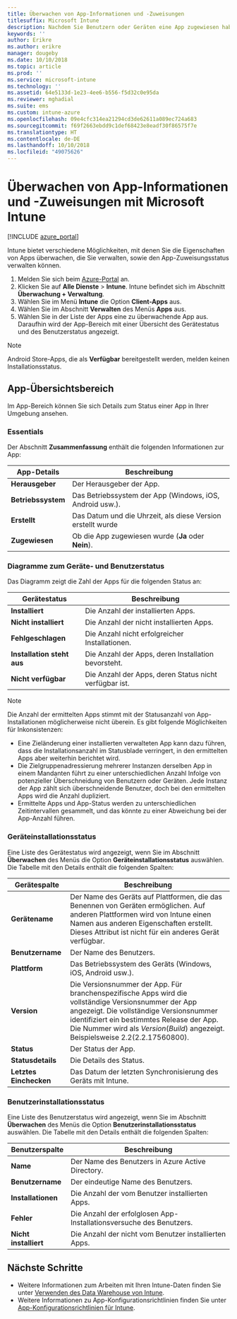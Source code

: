 ```yaml
---
title: Überwachen von App-Informationen und -Zuweisungen
titlesuffix: Microsoft Intune
description: Nachdem Sie Benutzern oder Geräten eine App zugewiesen haben, können Sie mithilfe dieser Informationen den Status der App überwachen.
keywords: ''
author: Erikre
ms.author: erikre
manager: dougeby
ms.date: 10/10/2018
ms.topic: article
ms.prod: ''
ms.service: microsoft-intune
ms.technology: ''
ms.assetid: 64e5133d-1e23-4ee6-b556-f5d32c0e95da
ms.reviewer: mghadial
ms.suite: ems
ms.custom: intune-azure
ms.openlocfilehash: 09e4cfc314ea21294cd3de62611a089ec724a683
ms.sourcegitcommit: f69f2663ebdd9c1def68423e8eadf30f86575f7e
ms.translationtype: HT
ms.contentlocale: de-DE
ms.lasthandoff: 10/10/2018
ms.locfileid: "49075626"
---
```

# <a name="monitor-app-information-and-assignments-with-microsoft-intune"></a>Überwachen von App-Informationen und -Zuweisungen mit Microsoft Intune

[!INCLUDE [azure_portal](./includes/azure_portal.md)]

Intune bietet verschiedene Möglichkeiten, mit denen Sie die Eigenschaften von Apps überwachen, die Sie verwalten, sowie den App-Zuweisungsstatus verwalten können.

1. Melden Sie sich beim [Azure-Portal](https://portal.azure.com) an.
2. Klicken Sie auf **Alle Dienste** > **Intune**. Intune befindet sich im Abschnitt **Überwachung + Verwaltung**.
3. Wählen Sie im Menü **Intune** die Option **Client-Apps** aus.
4. Wählen Sie im Abschnitt **Verwalten** des Menüs **Apps** aus.
5. Wählen Sie in der Liste der Apps eine zu überwachende App aus. Daraufhin wird der App-Bereich mit einer Übersicht des Gerätestatus und des Benutzerstatus angezeigt.

> [!NOTE]
> Android Store-Apps, die als **Verfügbar** bereitgestellt werden, melden keinen Installationsstatus.

## <a name="app-overview-pane"></a>App-Übersichtsbereich

Im App-Bereich können Sie sich Details zum Status einer App in Ihrer Umgebung ansehen.

### <a name="essentials"></a>Essentials
Der Abschnitt **Zusammenfassung** enthält die folgenden Informationen zur App:

 | **App-Details**            | **Beschreibung**                                                      |
|------------------------|------------------------------------------------------------------|
| **Herausgeber**          | Der Herausgeber der App.                                            |
| **Betriebssystem**   | Das Betriebssystem der App (Windows, iOS, Android usw.). |
| **Erstellt**             | Das Datum und die Uhrzeit, als diese Version erstellt wurde                         |
| **Zugewiesen**           | Ob die App zugewiesen wurde (**Ja** oder **Nein**).                  |

### <a name="device-and-user-status-graphs"></a>Diagramme zum Geräte- und Benutzerstatus
Das Diagramm zeigt die Zahl der Apps für die folgenden Status an:

| **Gerätestatus**       | **Beschreibung**                                       |
|-----------------------|-------------------------------------------------------|
| **Installiert**         | Die Anzahl der installierten Apps.                         |
| **Nicht installiert**     | Die Anzahl der nicht installierten Apps.                     |
| **Fehlgeschlagen**            | Die Anzahl nicht erfolgreicher Installationen.                   |
| **Installation steht aus**   | Die Anzahl der Apps, deren Installation bevorsteht. |
| **Nicht verfügbar**           | Die Anzahl der Apps, deren Status nicht verfügbar ist.            |

> [!NOTE]
> Die Anzahl der ermittelten Apps stimmt mit der Statusanzahl von App-Installationen möglicherweise nicht überein. Es gibt folgende Möglichkeiten für Inkonsistenzen:
>    - Eine Zieländerung einer installierten verwalteten App kann dazu führen, dass die Installationsanzahl im Statusblade verringert, in den ermittelten Apps aber weiterhin berichtet wird.
>    - Die Zielgruppenadressierung mehrerer Instanzen derselben App in einem Mandanten führt zu einer unterschiedlichen Anzahl Infolge von potenzieller Überschneidung von Benutzern oder Geräten. Jede Instanz der App zählt sich überschneidende Benutzer, doch bei den ermittelten Apps wird die Anzahl dupliziert.
>    - Ermittelte Apps und App-Status werden zu unterschiedlichen Zeitintervallen gesammelt, und das könnte zu einer Abweichung bei der App-Anzahl führen.
 
### <a name="device-install-status"></a>Geräteinstallationsstatus

Eine Liste des Gerätestatus wird angezeigt, wenn Sie im Abschnitt **Überwachen** des Menüs die Option **Geräteinstallationsstatus** auswählen. Die Tabelle mit den Details enthält die folgenden Spalten:

| **Gerätespalte**      | **Beschreibung**                                                                                                                                                                                                                                            |
|----------------------|------------------------------------------------------------------------------------------------------------------------------------------------------------------------------------------------------------------------------------------------------------|
| **Gerätename**      | Der Name des Geräts auf Plattformen, die das Benennen von Geräten ermöglichen. Auf anderen Plattformen wird von Intune einen Namen aus anderen Eigenschaften erstellt. Dieses Attribut ist nicht für ein anderes Gerät verfügbar.                                                                       |
| **Benutzername**        | Der Name des Benutzers.                                                                                                                                                                                                                                      |
| **Plattform**         | Das Betriebssystem des Geräts (Windows, iOS, Android usw.).                                                                                                                                                                                           |
| **Version**          | Die Versionsnummer der App. Für branchenspezifische Apps wird die vollständige Versionsnummer der App angezeigt. Die vollständige Versionsnummer identifiziert ein bestimmtes Release der App. Die Nummer wird als _Version_(_Build_) angezeigt. Beispielsweise 2.2(2.2.17560800). |
| **Status**           | Der Status der App.                                                                                                                                                                                                                                     |
| **Statusdetails**   | Die Details des Status.                                                                                                                                                                                                                                     |
| **Letztes Einchecken**    | Das Datum der letzten Synchronisierung des Geräts mit Intune.                                                                                                                                                                                                                  |


### <a name="user-install-status"></a>Benutzerinstallationsstatus

Eine Liste des Benutzerstatus wird angezeigt, wenn Sie im Abschnitt **Überwachen** des Menüs die Option **Benutzerinstallationsstatus** auswählen. Die Tabelle mit den Details enthält die folgenden Spalten:

| **Benutzerspalte**     | **Beschreibung**                           |
|---------------------|-------------------------------------------|
| **Name**            | Der Name des Benutzers in Azure Active Directory.         |
| **Benutzername**       | Der eindeutige Name des Benutzers.              |
| **Installationen**   | Die Anzahl der vom Benutzer installierten Apps. |
| **Fehler**        | Die Anzahl der erfolglosen App-Installationsversuche des Benutzers.     |
| **Nicht installiert**   | Die Anzahl der nicht vom Benutzer installierten Apps. |


## <a name="next-steps"></a>Nächste Schritte

- Weitere Informationen zum Arbeiten mit Ihren Intune-Daten finden Sie unter [Verwenden des Data Warehouse von Intune](reports-nav-create-intune-reports.md).
- Weitere Informationen zu App-Konfigurationsrichtlinien finden Sie unter [App-Konfigurationsrichtlinien für Intune](app-configuration-policies-overview.md).
